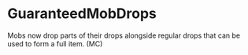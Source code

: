 # GuaranteedMobDrops
Mobs now drop parts of their drops alongside regular drops that can be used to form a full item. (MC)
